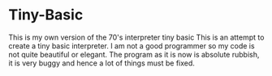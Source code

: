 # Tiny-Basic
This is my own version of the 70's interpreter tiny basic
This is an attempt to create a tiny basic interpreter. I am not a good programmer so my code is not quite beautiful or elegant.
The program as it is now is absolute rubbish, it is very buggy and hence a lot of things must be fixed.
